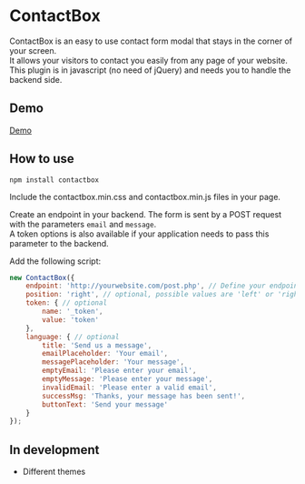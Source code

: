 # ContactBox
ContactBox is an easy to use contact form modal that stays in the corner of your screen.  
It allows your visitors to contact you easily from any page of your website.  
This plugin is in javascript (no need of jQuery) and needs you to handle the backend side.

## Demo
[Demo](https://tompec.github.io/contactbox/)

## How to use
`npm install contactbox`

Include the contactbox.min.css and contactbox.min.js files in your page.

Create an endpoint in your backend. The form is sent by a POST request with the parameters `email` and `message`.  
A token options is also available if your application needs to pass this parameter to the backend.

Add the following script:
```javascript
new ContactBox({
    endpoint: 'http://yourwebsite.com/post.php', // Define your endpoint for the POST request
    position: 'right', // optional, possible values are 'left' or 'right'
    token: { // optional
        name: '_token',
        value: 'token'
    },
    language: { // optional
        title: 'Send us a message',
        emailPlaceholder: 'Your email',
        messagePlaceholder: 'Your message',
        emptyEmail: 'Please enter your email',
        emptyMessage: 'Please enter your message',
        invalidEmail: 'Please enter a valid email',
        successMsg: 'Thanks, your message has been sent!',
        buttonText: 'Send your message'
    }
});
```

## In development
- Different themes